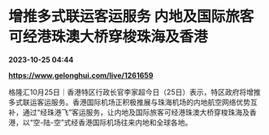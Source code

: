 # 增推多式联运客运服务 内地及国际旅客可经港珠澳大桥穿梭珠海及香港

**2023-10-25 04:44**

**https://www.gelonghui.com/live/1261659**

格隆汇10月25日｜香港特区行政长官李家超今日（25日）表示，特区政府将增推多式联运客运服务。香港国际机场正积极推展与珠海机场的内地航空网络优势互补，通过“经珠港飞”客运服务，让内地及国际旅客可经港珠澳大桥穿梭珠海及香港，以“空-陆-空”式经香港国际机场往来内地和全球各地。